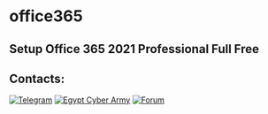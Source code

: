 # office365

## Setup Office 365 2021 Professional Full Free





## Contacts:
[![Telegram](https://img.shields.io/badge/-Telegram-blue)](https://telegram.me/VIP0_VIP)
[![Egypt Cyber Army](https://img.shields.io/badge/-Telegram-blue)](https://t.me/EGY_CYBER_ARMY)
[![Forum](https://img.shields.io/badge/-Forum-red)](https://drsinaway.com)

